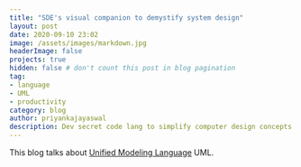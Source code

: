 ```yaml
---
title: "SDE's visual companion to demystify system design"
layout: post
date: 2020-09-10 23:02
image: /assets/images/markdown.jpg
headerImage: false
projects: true
hidden: false # don't count this post in blog pagination
tag:
- language
- UML
- productivity
category: blog
author: priyankajayaswal
description: Dev secret code lang to simplify computer design concepts.
---
```


This blog talks about [Unified Modeling Language](https://en.wikipedia.org/wiki/Unified_Modeling_Language) UML.
